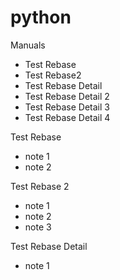 # python
Manuals
- Test Rebase
- Test Rebase2
- Test Rebase Detail
- Test Rebase Detail 2
- Test Rebase Detail 3
- Test Rebase Detail 4


Test Rebase
- note 1
- note 2

Test Rebase 2
- note 1
- note 2
- note 3

Test Rebase Detail
- note 1
